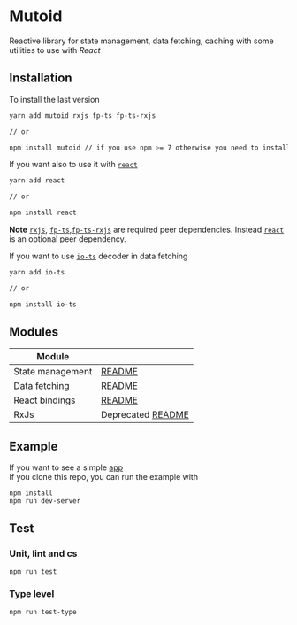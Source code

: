 # Mutoid

Reactive library for state management, data fetching, caching with some utilities to use with _React_

## Installation

To install the last version

```sh
yarn add mutoid rxjs fp-ts fp-ts-rxjs

// or

npm install mutoid // if you use npm >= 7 otherwise you need to install peer dependencies manually
```

If you want also to use it with [`react`](https://github.com/facebook/react)

```sh
yarn add react

// or

npm install react
```

**Note** [`rxjs`](https://github.com/ReactiveX/rxjs), [`fp-ts`](https://github.com/gcanti/fp-ts),[`fp-ts-rxjs`](https://github.com/gcanti/fp-ts-rxjs) are required peer dependencies.
Instead [`react`](https://github.com/facebook/react) is an optional peer dependency.

If you want to use [`io-ts`](https://github.com/gcanti/io-ts) decoder in data fetching

```sh
yarn add io-ts

// or

npm install io-ts
```

## Modules

| Module           |                                                                                         |
| ---------------- | --------------------------------------------------------------------------------------- |
| State management | [README](https://github.com/facile-it/mutoid/tree/master/src/state/README.md)           |
| Data fetching    | [README](https://github.com/facile-it/mutoid/tree/master/src/http/README.md)            |
| React bindings   | [README](https://github.com/facile-it/mutoid/tree/master/src/react/README.md)           |
| RxJs             | Deprecated [README](https://github.com/facile-it/mutoid/tree/master/src/rxjs/README.md) |

## Example

If you want to see a simple [app](https://github.com/facile-it/mutoid/tree/master/example)  
If you clone this repo, you can run the example with

```console
npm install
npm run dev-server
```

## Test

### Unit, lint and cs

```console
npm run test
```

### Type level

```console
npm run test-type
```
